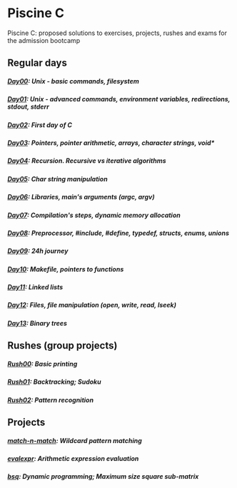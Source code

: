 # Piscine C
Piscine C: proposed solutions to exercises, projects, rushes and exams for the admission bootcamp

## Regular days
##### [Day00](https://github.com/VladCincean/Piscine-C/tree/piscine/Day00): Unix - basic commands, filesystem
##### [Day01](https://github.com/VladCincean/Piscine-C/tree/piscine/Day01): Unix - advanced commands, environment variables, redirections, stdout, stderr
##### [Day02](https://github.com/VladCincean/Piscine-C/tree/piscine/Day02): First day of C
##### [Day03](https://github.com/VladCincean/Piscine-C/tree/piscine/Day03): Pointers, pointer arithmetic, arrays, character strings, void*
##### [Day04](https://github.com/VladCincean/Piscine-C/tree/piscine/Day04): Recursion. Recursive vs iterative algorithms
##### [Day05](https://github.com/VladCincean/Piscine-C/tree/piscine/Day05): Char string manipulation
##### [Day06](https://github.com/VladCincean/Piscine-C/tree/piscine/Day06): Libraries, main's arguments (argc, argv)
##### [Day07](https://github.com/VladCincean/Piscine-C/tree/piscine/Day07): Compilation's steps, dynamic memory allocation
##### [Day08](https://github.com/VladCincean/Piscine-C/tree/piscine/Day08): Preprocessor, #include, #define, typedef, structs, enums, unions
##### [Day09](https://github.com/VladCincean/Piscine-C/tree/piscine/Day09): 24h journey
##### [Day10](https://github.com/VladCincean/Piscine-C/tree/piscine/Day10): Makefile, pointers to functions
##### [Day11](https://github.com/VladCincean/Piscine-C/tree/piscine/Day11): Linked lists
##### [Day12](https://github.com/VladCincean/Piscine-C/tree/piscine/Day12): Files, file manipulation (open, write, read, lseek)
##### [Day13](https://github.com/VladCincean/Piscine-C/tree/piscine/Day13): Binary trees

## Rushes (group projects)
##### [Rush00](https://github.com/VladCincean/Piscine-C/tree/piscine/rush00/ex00): Basic printing
##### [Rush01](https://github.com/VladCincean/Piscine-C/tree/piscine/rush01/ex00): Backtracking; Sudoku
##### [Rush02](https://github.com/VladCincean/Piscine-C/tree/piscine/rush02/ex00): Pattern recognition

## Projects
##### [match-n-match](https://github.com/VladCincean/Piscine-C/tree/piscine/match-n-match/ex00): Wildcard pattern matching
##### [evalexpr](https://github.com/VladCincean/Piscine-C/tree/piscine/evalexpr/ex00): Arithmetic expression evaluation
##### [bsq](https://github.com/VladCincean/Piscine-C/tree/piscine/bsq): Dynamic programming; Maximum size square sub-matrix
